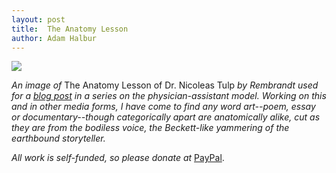 ```yaml
---
layout: post
title:  The Anatomy Lesson
author: Adam Halbur
---
```

![](https://www.thepalife.com/wp-content/uploads/2019/09/956px-Rembrandt_-_The_Anatomy_Lesson_of_Dr_Nicolaes_Tulp.jpg)

*An image of* The Anatomy Lesson of Dr. Nicoleas Tulp *by Rembrandt used for a [blog post][post-link] in a series on the physician-assistant model. Working on this and in other media forms, I have come to find any word art--poem, essay or documentary--though categorically apart are anatomically alike, cut as they are from the bodiless voice, the Beckett-like yammering of the earthbound storyteller.*

*All work is self-funded, so please donate at* [PayPal][pay-link].

[post-link]: https://www.thepalife.com/pas-in-the-netherlands-the-dutch-physician-assistant/
[pay-link]: https://www.paypal.com/cgi-bin/webscr?cmd=_donations&business=4EMQHUTX7XHHA&currency_code=USD&source=url
